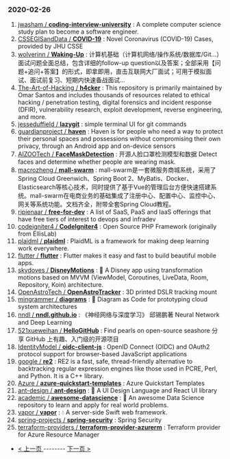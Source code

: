 ### 2020-02-26 
1. [
        jwasham /
**coding-interview-university**](https://github.com/jwasham/coding-interview-university) : A complete computer science study plan to become a software engineer.
1. [
        CSSEGISandData /
**COVID-19**](https://github.com/CSSEGISandData/COVID-19) : Novel Coronavirus (COVID-19) Cases, provided by JHU CSSE
1. [
        wolverinn /
**Waking-Up**](https://github.com/wolverinn/Waking-Up) : 计算机基础（计算机网络/操作系统/数据库/Git...）面试问题全面总结，包含详细的follow-up question以及答案；全部采用【问题+追问+答案】的形式，即拿即用，直击互联网大厂面试；可用于模拟面试、面试前复习、短期内快速备战面试...
1. [
        The-Art-of-Hacking /
**h4cker**](https://github.com/The-Art-of-Hacking/h4cker) : This repository is primarily maintained by Omar Santos and includes thousands of resources related to ethical hacking / penetration testing, digital forensics and incident response (DFIR), vulnerability research, exploit development, reverse engineering, and more.
1. [
        jesseduffield /
**lazygit**](https://github.com/jesseduffield/lazygit) : simple terminal UI for git commands
1. [
        guardianproject /
**haven**](https://github.com/guardianproject/haven) : Haven is for people who need a way to protect their personal spaces and possessions without compromising their own privacy, through an Android app and on-device sensors
1. [
        AIZOOTech /
**FaceMaskDetection**](https://github.com/AIZOOTech/FaceMaskDetection) : 开源人脸口罩检测模型和数据 Detect faces and determine whether people are wearing mask.
1. [
        macrozheng /
**mall-swarm**](https://github.com/macrozheng/mall-swarm) : mall-swarm是一套微服务商城系统，采用了 Spring Cloud Greenwich、Spring Boot 2、MyBatis、Docker、Elasticsearch等核心技术，同时提供了基于Vue的管理后台方便快速搭建系统。mall-swarm在电商业务的基础集成了注册中心、配置中心、监控中心、网关等系统功能。文档齐全，附带全套Spring Cloud教程。
1. [
        ripienaar /
**free-for-dev**](https://github.com/ripienaar/free-for-dev) : A list of SaaS, PaaS and IaaS offerings that have free tiers of interest to devops and infradev
1. [
        codeigniter4 /
**CodeIgniter4**](https://github.com/codeigniter4/CodeIgniter4) : Open Source PHP Framework (originally from EllisLab)
1. [
        plaidml /
**plaidml**](https://github.com/plaidml/plaidml) : PlaidML is a framework for making deep learning work everywhere.
1. [
        flutter /
**flutter**](https://github.com/flutter/flutter) : Flutter makes it easy and fast to build beautiful mobile apps.
1. [
        skydoves /
**DisneyMotions**](https://github.com/skydoves/DisneyMotions) : 🦁 A Disney app using transformation motions based on MVVM (ViewModel, Coroutines, LiveData, Room, Repository, Koin) architecture.
1. [
        OpenAstroTech /
**OpenAstroTracker**](https://github.com/OpenAstroTech/OpenAstroTracker) : 3D printed DSLR tracking mount
1. [
        mingrammer /
**diagrams**](https://github.com/mingrammer/diagrams) : 🎨 Diagram as Code for prototyping cloud system architectures
1. [
        nndl /
**nndl.github.io**](https://github.com/nndl/nndl.github.io) : 《神经网络与深度学习》 邱锡鹏著 Neural Network and Deep Learning
1. [
        521xueweihan /
**HelloGitHub**](https://github.com/521xueweihan/HelloGitHub) : Find pearls on open-source seashore 分享 GitHub 上有趣、入门级的开源项目
1. [
        IdentityModel /
**oidc-client-js**](https://github.com/IdentityModel/oidc-client-js) : OpenID Connect (OIDC) and OAuth2 protocol support for browser-based JavaScript applications
1. [
        google /
**re2**](https://github.com/google/re2) : RE2 is a fast, safe, thread-friendly alternative to backtracking regular expression engines like those used in PCRE, Perl, and Python. It is a C++ library.
1. [
        Azure /
**azure-quickstart-templates**](https://github.com/Azure/azure-quickstart-templates) : Azure Quickstart Templates
1. [
        ant-design /
**ant-design**](https://github.com/ant-design/ant-design) : 🌈 A UI Design Language and React UI library
1. [
        academic /
**awesome-datascience**](https://github.com/academic/awesome-datascience) : 📝 An awesome Data Science repository to learn and apply for real world problems.
1. [
        vapor /
**vapor**](https://github.com/vapor/vapor) : 💧 A server-side Swift web framework.
1. [
        spring-projects /
**spring-security**](https://github.com/spring-projects/spring-security) : Spring Security
1. [
        terraform-providers /
**terraform-provider-azurerm**](https://github.com/terraform-providers/terraform-provider-azurerm) : Terraform provider for Azure Resource Manager 

- [ < 上一页 ](https://github.com/able8/github-trending-daily-record/blob/master/2020-02-25.md) -------- [ 下一页 > ](https://github.com/able8/github-trending-daily-record/blob/master/2020-02-27.md)